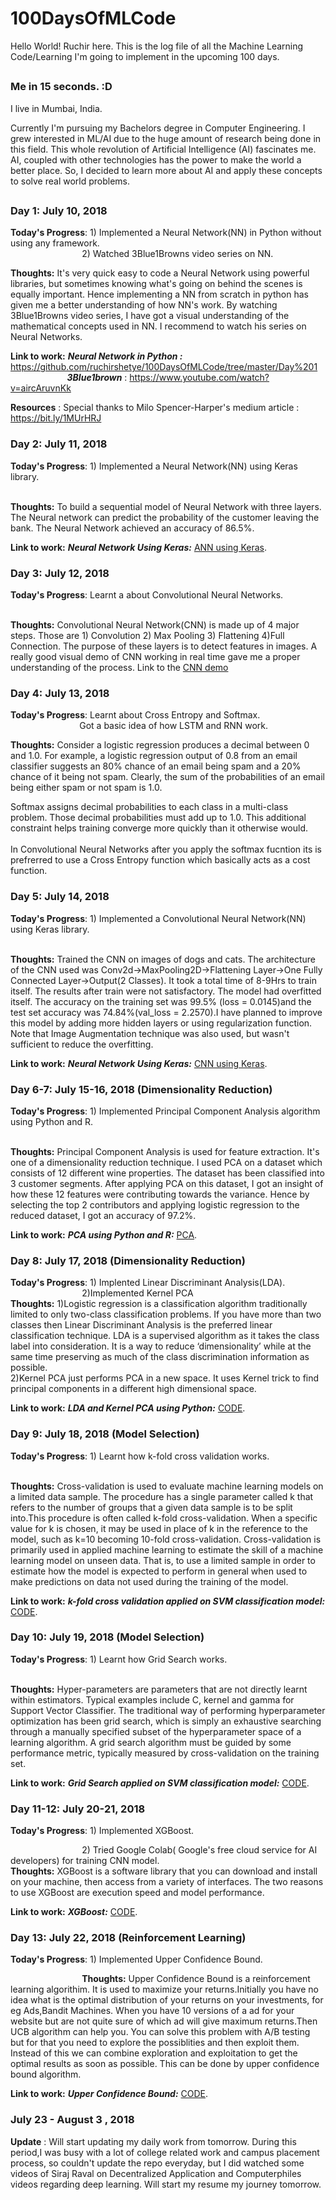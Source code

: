 # 100DaysOfMLCode
Hello World! Ruchir here. This is the log file of all the Machine Learning Code/Learning I'm going to implement in the upcoming 100 days.
##
### Me in 15 seconds. :D
 
 I live in Mumbai, India.
 
Currently I'm pursuing my Bachelors degree in Computer Engineering. I grew interested in ML/AI due to the huge amount of research being done in this field. This whole revolution of Artificial Intelligence (AI) fascinates me. AI, coupled with other technologies has the power to make the world a better place. So, I decided to learn more about AI and apply these concepts to solve real world problems. 
## 

### Day 1: July 10, 2018 

**Today's Progress**: 1) Implemented a Neural Network(NN) in Python without using any framework.</br>
&nbsp;&nbsp; &nbsp;  &nbsp;  &nbsp;  &nbsp;  &nbsp; &nbsp; &nbsp; &nbsp; &nbsp; &nbsp; &nbsp; &nbsp;  &nbsp; 
2) Watched 3Blue1Browns video series on NN. 
                      
**Thoughts:** It's very quick easy to code a Neural Network using powerful libraries, but sometimes knowing what's going on behind the scenes is equally important. Hence implementing a NN from scratch in python has given me a better understanding of how NN's work. By watching 3Blue1Browns video series, I have got a visual understanding of the mathematical concepts used in NN. I recommend to watch his series on Neural Networks.

**Link to work:** ***Neural Network in Python :*** https://github.com/ruchirshetye/100DaysOfMLCode/tree/master/Day%201 </br>
&nbsp;  &nbsp;  &nbsp;  &nbsp;  &nbsp; &nbsp; &nbsp; &nbsp; &nbsp; &nbsp; &nbsp; &nbsp;***3Blue1brown*** : https://www.youtube.com/watch?v=aircAruvnKk
                  
**Resources** : Special thanks to Milo Spencer-Harper's medium article : https://bit.ly/1MUrHRJ

### Day 2: July 11, 2018 

**Today's Progress**: 1) Implemented a Neural Network(NN) using Keras library.</br>
&nbsp;&nbsp; &nbsp;  &nbsp;  &nbsp;  &nbsp;  &nbsp; &nbsp; &nbsp; &nbsp; &nbsp; &nbsp; &nbsp; &nbsp;  &nbsp; 
                      
**Thoughts:**  To build a sequential model of Neural Network with three layers. The Neural network can predict the probability of the customer leaving the bank. The Neural Network achieved an accuracy of 86.5%. 

**Link to work:** ***Neural Network Using Keras:***  [ANN using Keras](https://github.com/ruchirshetye/100DaysOfMLCode/blob/master/Day2/annKeras.py).
</br>

### Day 3: July 12, 2018 

**Today's Progress**: Learnt a about Convolutional Neural Networks.</br>
&nbsp;&nbsp; &nbsp;  &nbsp;  &nbsp;  &nbsp;  &nbsp; &nbsp; &nbsp; &nbsp; &nbsp; &nbsp; &nbsp; &nbsp;  &nbsp; 
                      
**Thoughts:** Convolutional Neural Network(CNN) is made up of 4 major steps. Those are 1) Convolution 2) Max Pooling 3) Flattening 4)Full Connection. The purpose of these layers is to detect features in images. A really good visual demo of CNN working in real time gave me a proper understanding of the process. Link to the [CNN demo](http://scs.ryerson.ca/~aharley/vis/)  </br>

### Day 4: July 13, 2018 

**Today's Progress**: Learnt about Cross Entropy and Softmax.</br>
&nbsp;&nbsp; &nbsp;  &nbsp;  &nbsp;  &nbsp;  &nbsp; &nbsp; &nbsp; &nbsp; &nbsp; &nbsp; &nbsp; &nbsp;  &nbsp;Got a basic idea of how LSTM and RNN work. 
                      
**Thoughts:** Consider a logistic regression produces a decimal between 0 and 1.0. For example, a logistic regression output of 0.8 from an email classifier suggests an 80% chance of an email being spam and a 20% chance of it being not spam. Clearly, the sum of the probabilities of an email being either spam or not spam is 1.0.</br>

Softmax assigns decimal probabilities to each class in a multi-class problem. Those decimal probabilities must add up to 1.0. This additional constraint helps training converge more quickly than it otherwise would.</br></br>
In Convolutional Neural Networks after you apply the softmax fucntion its is prefrerred to use a Cross Entropy function which basically acts as a cost function. 
</br>

### Day 5: July 14, 2018 

**Today's Progress**: 1) Implemented a Convolutional Neural Network(NN) using Keras library.</br>
&nbsp;&nbsp; &nbsp;  &nbsp;  &nbsp;  &nbsp;  &nbsp; &nbsp; &nbsp; &nbsp; &nbsp; &nbsp; &nbsp; &nbsp;  &nbsp; 
                      
**Thoughts:** Trained the CNN on images of dogs and cats. The architecture of the CNN used was Conv2d->MaxPooling2D->Flattening Layer->One Fully Connected Layer->Output(2 Classes). It took a total time of 8-9Hrs to train itself. The results after train were not satisfactory. The model had overfitted itself. The accuracy on the training set was 99.5% (loss = 0.0145)and the test set accuracy was 74.84%(val_loss = 2.2570).I have planned to improve this model by adding more hidden layers or using regularization function. Note that
Image Augmentation technique was also used, but wasn't sufficient to reduce the overfitting.

**Link to work:** ***Neural Network Using Keras:***  [CNN using Keras](https://github.com/ruchirshetye/100DaysOfMLCode/blob/master/Day%205/cnn.py).

### Day 6-7: July 15-16, 2018 (Dimensionality Reduction)

**Today's Progress**: 1) Implemented Principal Component Analysis algorithm using Python and R.</br>
&nbsp;&nbsp; &nbsp;  &nbsp;  &nbsp;  &nbsp;  &nbsp; &nbsp; &nbsp; &nbsp; &nbsp; &nbsp; &nbsp; &nbsp;  &nbsp; 
                      
**Thoughts:** Principal Component Analysis is used for feature extraction. It's one of a dimensionality reduction technique.
I used PCA on a dataset which consists of 12 different wine properties. The dataset has been classified into 3 customer segments.
After applying PCA on this dataset, I got an insight of how these 12 features were contributing towards the variance. Hence by selecting the top 2 contributors and applying logistic regression to the reduced dataset, I got an accuracy of 97.2%. 

**Link to work:** ***PCA using Python and R:***  [PCA](https://github.com/ruchirshetye/100DaysOfMLCode/tree/master/Day%206-7).

### Day 8: July 17, 2018 (Dimensionality Reduction)

**Today's Progress**: 1) Implented Linear Discriminant Analysis(LDA).</br>
&nbsp;&nbsp; &nbsp;  &nbsp;  &nbsp;  &nbsp;  &nbsp; &nbsp; &nbsp; &nbsp; &nbsp; &nbsp; &nbsp; &nbsp;  &nbsp; 2)Implemented Kernel PCA                      
**Thoughts:** 1)Logistic regression is a classification algorithm traditionally limited to only two-class classification problems.
If you have more than two classes then Linear Discriminant Analysis is the preferred linear classification technique. LDA is a supervised algorithm as it takes the class label into consideration. It is a way to reduce ‘dimensionality’ while at the same time preserving as much of the class discrimination information as possible.</br>
2)Kernel PCA just performs PCA in a new space. It uses Kernel trick to find principal components in a different high dimensional space.

**Link to work:** ***LDA and Kernel PCA using Python:***  [CODE](https://github.com/ruchirshetye/100DaysOfMLCode/tree/master/Day%208).
                  
### Day 9: July 18, 2018 (Model Selection)

**Today's Progress**: 1) Learnt how k-fold cross validation works.</br>
&nbsp;&nbsp; &nbsp;  &nbsp;  &nbsp;  &nbsp;  &nbsp; &nbsp; &nbsp; &nbsp; &nbsp; &nbsp; &nbsp; &nbsp;  &nbsp;

**Thoughts:** Cross-validation is used to evaluate machine learning models on a limited data sample.
The procedure has a single parameter called k that refers to the number of groups that a given data sample is to be split into.This procedure is often called k-fold cross-validation. When a specific value for k is chosen, it may be used in place of k in the reference to the model, such as k=10 becoming 10-fold cross-validation.
Cross-validation is primarily used in applied machine learning to estimate the skill of a machine learning model on unseen data. That is, to use a limited sample in order to estimate how the model is expected to perform in general when used to make predictions on data not used during the training of the model.

**Link to work:** ***k-fold cross validation applied on SVM classification model:***  [CODE](https://github.com/ruchirshetye/100DaysOfMLCode/tree/master/Day%209).

### Day 10: July 19, 2018 (Model Selection)

**Today's Progress**: 1) Learnt how Grid Search works.</br>
&nbsp;&nbsp; &nbsp;  &nbsp;  &nbsp;  &nbsp;  &nbsp; &nbsp; &nbsp; &nbsp; &nbsp; &nbsp; &nbsp; &nbsp;  &nbsp;

**Thoughts:** Hyper-parameters are parameters that are not directly learnt within estimators. Typical examples include C, kernel and gamma for Support Vector Classifier. The traditional way of performing hyperparameter optimization has been grid search, which is simply an exhaustive searching through a manually specified subset of the hyperparameter space of a learning algorithm. A grid search algorithm must be guided by some performance metric, typically measured by cross-validation on the training set.

**Link to work:** ***Grid Search applied on SVM classification model:***  [CODE](https://github.com/ruchirshetye/100DaysOfMLCode/tree/master/Day%2010).



### Day 11-12: July 20-21, 2018 

**Today's Progress**: 1) Implemented XGBoost.</br>

&nbsp;&nbsp; &nbsp;  &nbsp;  &nbsp;  &nbsp;  &nbsp; &nbsp; &nbsp; &nbsp; &nbsp; &nbsp; &nbsp; &nbsp;  &nbsp;
2) Tried Google Colab( Google's free cloud service for AI developers) for training CNN model.</br>
**Thoughts:** XGBoost is a software library that you can download and install on your machine, then access from a variety of interfaces.
The two reasons to use XGBoost are execution speed and model performance.

**Link to work:** ***XGBoost:***  [CODE](https://github.com/ruchirshetye/100DaysOfMLCode/tree/master/Day%2011-12).

### Day 13: July 22, 2018 (Reinforcement Learning)

**Today's Progress**: 1) Implemented Upper Confidence Bound.</br>

&nbsp;&nbsp; &nbsp;  &nbsp;  &nbsp;  &nbsp;  &nbsp; &nbsp; &nbsp; &nbsp; &nbsp; &nbsp; &nbsp; &nbsp;  &nbsp;
**Thoughts:** Upper Confidence Bound is a reinforcement learning algorithim. It is used to maximize your returns.Initially you have no idea what is the optimal distribution of your returns on your investments, for eg Ads,Bandit Machines. When you have 10 versions of a ad  for your website but are not quite sure of which ad will give maximum returns.Then UCB algorithm can help you. You can solve this problem with A/B testing but for that you need to explore the possiblities and then exploit them. Instead of this we can combine exploration and exploitation to get the optimal results as soon as possible. This can be done by upper confidence bound algorithm.

**Link to work:** ***Upper Confidence Bound:***  [CODE](https://github.com/ruchirshetye/100DaysOfMLCode/tree/master/Day13).


### July 23 - August 3 , 2018 

**Update** : Will start updating my daily work from tomorrow. During this period,I was busy with a lot of college related work and campus placement process, so couldn't update the repo everyday, but I did watched some videos of Siraj Raval on Decentralized Application and Computerphiles videos regarding deep learning. Will start my resume my journey tomorrow. 

